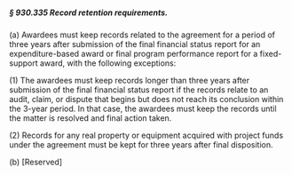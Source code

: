 ##### § 930.335 Record retention requirements. #####

(a) Awardees must keep records related to the agreement for a period of three years after submission of the final financial status report for an expenditure-based award or final program performance report for a fixed-support award, with the following exceptions:

(1) The awardees must keep records longer than three years after submission of the final financial status report if the records relate to an audit, claim, or dispute that begins but does not reach its conclusion within the 3-year period. In that case, the awardees must keep the records until the matter is resolved and final action taken.

(2) Records for any real property or equipment acquired with project funds under the agreement must be kept for three years after final disposition.

(b) [Reserved]